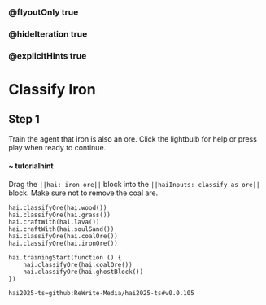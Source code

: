 ### @flyoutOnly true
### @hideIteration true
### @explicitHints true

# Classify Iron

## Step 1
Train the agent that iron is also an ore. Click the lightbulb for help or press play when ready to continue.

#### ~ tutorialhint 
Drag the ``||hai: iron ore||`` block into the ``||haiInputs: classify as ore||`` block. Make sure not to remove the coal are.

```ghost
hai.classifyOre(hai.wood())
hai.classifyOre(hai.grass())
hai.craftWith(hai.lava())
hai.craftWith(hai.soulSand())
hai.classifyOre(hai.coalOre())
hai.classifyOre(hai.ironOre())
```
```template
hai.trainingStart(function () {
    hai.classifyOre(hai.coalOre())
    hai.classifyOre(hai.ghostBlock())
})
```
```package
hai2025-ts=github:ReWrite-Media/hai2025-ts#v0.0.105
```
